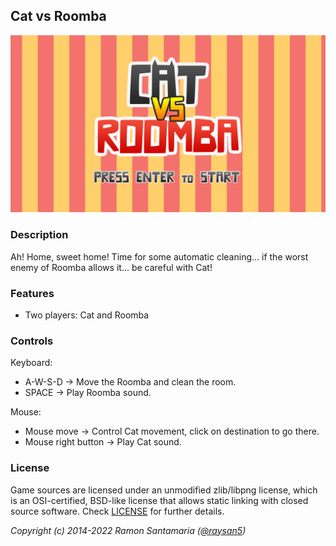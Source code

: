 ## Cat vs Roomba

![Cat vs Roomba](screenshots/screenshot000.png "Cat vs Roomba")

### Description

Ah! Home, sweet home! Time for some automatic cleaning... if the worst enemy of Roomba allows it... be careful with Cat!

### Features

 - Two players: Cat and Roomba

### Controls

Keyboard:
 - A-W-S-D -> Move the Roomba and clean the room.
 - SPACE -> Play Roomba sound.
 
Mouse:
 - Mouse move -> Control Cat movement, click on destination to go there.
 - Mouse right button -> Play Cat sound.


### License

Game sources are licensed under an unmodified zlib/libpng license, which is an OSI-certified, BSD-like license that allows static linking with closed source software. Check [LICENSE](LICENSE) for further details.

*Copyright (c) 2014-2022 Ramon Santamaria ([@raysan5](https://twitter.com/raysan5))*